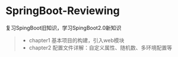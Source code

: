 # SpringBoot-Reviewing
复习SpingBoot旧知识，学习SpingBoot2.0新知识

>* chapter1 基本项目的构建，引入web模块
>* chapter2 配置文件详解：自定义属性、随机数、多环境配置等